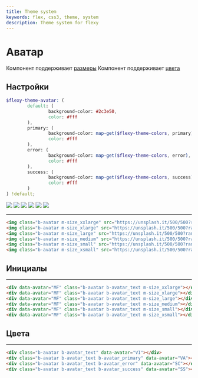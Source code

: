 ```yaml
---
title: Theme system
keywords: flex, css3, theme, system
description: Theme system for flexy
---
```


# Аватар

Компонент поддерживает [размеры](/ui_size.html)
Компонент поддерживает [цвета](/ui_color.html)

## Настройки

```scss
$flexy-theme-avatar: (
        default: (
                background-color: #2c3e50,
                color: #fff
        ),
        primary: (
                background-color: map-get($flexy-theme-colors, primary),
                color: #fff
        ),
        error: (
                background-color: map-get($flexy-theme-colors, error),
                color: #fff
        ),
        success: (
                background-color: map-get($flexy-theme-colors, success),
                color: #fff
        )
) !default;
```

<img class="b-avatar m-size_xxlarge" src="https://unsplash.it/500/500?random" />
<img class="b-avatar m-size_xlarge" src="https://unsplash.it/500/500?random" />
<img class="b-avatar m-size_large" src="https://unsplash.it/500/500?random" />
<img class="b-avatar m-size_medium" src="https://unsplash.it/500/500?random" />
<img class="b-avatar m-size_small" src="https://unsplash.it/500/500?random" />
<img class="b-avatar m-size_xsmall" src="https://unsplash.it/500/500?random" />

---

```html
<img class="b-avatar m-size_xxlarge" src="https://unsplash.it/500/500?random" />
<img class="b-avatar m-size_xlarge" src="https://unsplash.it/500/500?random" />
<img class="b-avatar m-size_large" src="https://unsplash.it/500/500?random" />
<img class="b-avatar m-size_medium" src="https://unsplash.it/500/500?random" />
<img class="b-avatar m-size_small" src="https://unsplash.it/500/500?random" />
<img class="b-avatar m-size_xsmall" src="https://unsplash.it/500/500?random" />
```

## Инициалы

<div data-avatar="MF" class="b-avatar b-avatar_text m-size_xxlarge"></div>
<div data-avatar="MF" class="b-avatar b-avatar_text m-size_xlarge"></div>
<div data-avatar="MF" class="b-avatar b-avatar_text m-size_large"></div>
<div data-avatar="MF" class="b-avatar b-avatar_text m-size_medium"></div>
<div data-avatar="MF" class="b-avatar b-avatar_text m-size_small"></div>
<div data-avatar="MF" class="b-avatar b-avatar_text m-size_xsmall"></div>

---

```html
<div data-avatar="MF" class="b-avatar b-avatar_text m-size_xxlarge"></div>
<div data-avatar="MF" class="b-avatar b-avatar_text m-size_xlarge"></div>
<div data-avatar="MF" class="b-avatar b-avatar_text m-size_large"></div>
<div data-avatar="MF" class="b-avatar b-avatar_text m-size_medium"></div>
<div data-avatar="MF" class="b-avatar b-avatar_text m-size_small"></div>
<div data-avatar="MF" class="b-avatar b-avatar_text m-size_xsmall"></div>
```

## Цвета

<div class="b-avatar b-avatar_text" data-avatar="VI"></div>
<div class="b-avatar b-avatar_text b-avatar_primary" data-avatar="VA"></div>
<div class="b-avatar b-avatar_text b-avatar_error" data-avatar="SC"></div>
<div class="b-avatar b-avatar_text b-avatar_success" data-avatar="SS"></div>

---

```html
<div class="b-avatar b-avatar_text" data-avatar="VI"></div>
<div class="b-avatar b-avatar_text b-avatar_primary" data-avatar="VA"></div>
<div class="b-avatar b-avatar_text b-avatar_error" data-avatar="SC"></div>
<div class="b-avatar b-avatar_text b-avatar_success" data-avatar="SS"></div>
```